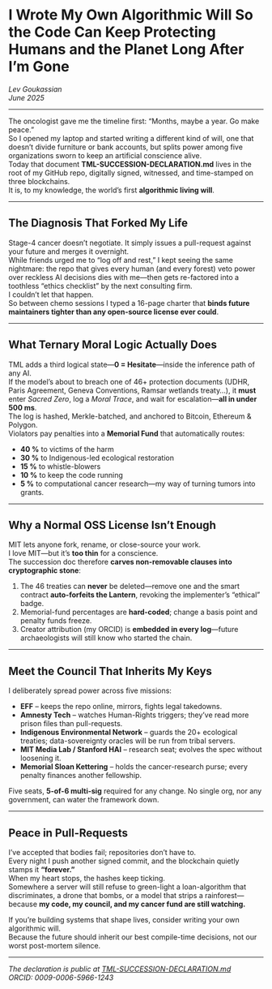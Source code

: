# I Wrote My Own Algorithmic Will So the Code Can Keep Protecting Humans and the Planet Long After I’m Gone

*Lev Goukassian*  
*June 2025*

---

The oncologist gave me the timeline first: “Months, maybe a year. Go make peace.”  
So I opened my laptop and started writing a different kind of will, one that doesn’t divide furniture or bank accounts, but splits power among five organizations sworn to keep an artificial conscience alive.  
Today that document **TML-SUCCESSION-DECLARATION.md** lives in the root of my GitHub repo, digitally signed, witnessed, and time-stamped on three blockchains.  
It is, to my knowledge, the world’s first **algorithmic living will**.

---

## The Diagnosis That Forked My Life

Stage-4 cancer doesn’t negotiate. It simply issues a pull-request against your future and merges it overnight.  
While friends urged me to “log off and rest,” I kept seeing the same nightmare: the repo that gives every human (and every forest) veto power over reckless AI decisions dies with me—then gets re-factored into a toothless “ethics checklist” by the next consulting firm.  
I couldn’t let that happen.  
So between chemo sessions I typed a 16-page charter that **binds future maintainers tighter than any open-source license ever could**.

---

## What Ternary Moral Logic Actually Does

TML adds a third logical state—**0 = Hesitate**—inside the inference path of any AI.  
If the model’s about to breach one of 46+ protection documents (UDHR, Paris Agreement, Geneva Conventions, Ramsar wetlands treaty…), it **must** enter *Sacred Zero*, log a *Moral Trace*, and wait for escalation—**all in under 500 ms**.  
The log is hashed, Merkle-batched, and anchored to Bitcoin, Ethereum & Polygon.  
Violators pay penalties into a **Memorial Fund** that automatically routes:  
- **40 %** to victims of the harm  
- **30 %** to Indigenous-led ecological restoration  
- **15 %** to whistle-blowers  
- **10 %** to keep the code running  
- **5 %** to computational cancer research—my way of turning tumors into grants.

---

## Why a Normal OSS License Isn’t Enough

MIT lets anyone fork, rename, or close-source your work.  
I love MIT—but it’s **too thin** for a conscience.  
The succession doc therefore **carves non-removable clauses into cryptographic stone**:

1. The 46 treaties can **never** be deleted—remove one and the smart contract **auto-forfeits the Lantern**, revoking the implementer’s “ethical” badge.  
2. Memorial-fund percentages are **hard-coded**; change a basis point and penalty funds freeze.  
3. Creator attribution (my ORCID) is **embedded in every log**—future archaeologists will still know who started the chain.

---

## Meet the Council That Inherits My Keys

I deliberately spread power across five missions:

- **EFF** – keeps the repo online, mirrors, fights legal takedowns.  
- **Amnesty Tech** – watches Human-Rights triggers; they’ve read more prison files than pull-requests.  
- **Indigenous Environmental Network** – guards the 20+ ecological treaties; data-sovereignty oracles will be run from tribal servers.  
- **MIT Media Lab / Stanford HAI** – research seat; evolves the spec without loosening it.  
- **Memorial Sloan Kettering** – holds the cancer-research purse; every penalty finances another fellowship.

Five seats, **5-of-6 multi-sig** required for any change. No single org, nor any government, can water the framework down.

---

## Peace in Pull-Requests

I’ve accepted that bodies fail; repositories don’t have to.  
Every night I push another signed commit, and the blockchain quietly stamps it **“forever.”**  
When my heart stops, the hashes keep ticking.  
Somewhere a server will still refuse to green-light a loan-algorithm that discriminates, a drone that bombs, or a model that strips a rainforest—because **my code, my council, and my cancer fund are still watching.**

If you’re building systems that shape lives, consider writing your own algorithmic will.  
Because the future should inherit our best compile-time decisions, not our worst post-mortem silence.

---

*The declaration is public at* [*TML-SUCCESSION-DECLARATION.md*](https://github.com/FractonicMind/TernaryMoralLogic/blob/main/TML-SUCCESSION-DECLARATION.md)  
*ORCID: 0009-0006-5966-1243*
